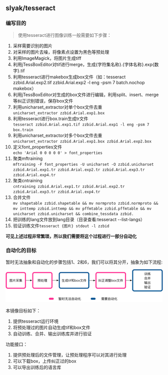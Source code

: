 ## slyak/tesseract
### 编写目的
> 使用tesseract进行图像训练一般需要如下步骤：

1. 采样需要识别的图片
2. 对采样的图片去噪，将像素点设置为黑色等预处理
3. 利用ImageMagick，将图片生成tiff
4. 利用jTessBoxEditor对tif进行merge，生成{字符集名称}.{字体名称}.exp{数字}.tif
5. 利用tesseract进行makebox生成box文件（如：tesseract zzbid.Arial.exp2.tif zzbid.Arial.exp2 -l eng -psm 7 batch.nochop makebox）
6. 利用jTessBoxEditor对生成的box文件进行编辑，利用split、insert、merge等纠正识别错误，保存box文件
7. 利用unicharset_extractor对单个box文件去重</br>`unicharset_extractor zzbid.Arial.exp1.box`
8. 利用tesseract进行box.train生成tr文件</br>`tesseract zzbid.Arial.exp1.tif zzbid.Arial.exp1 -l eng -psm 7  box.train`
9. 利用unicharset_extractor对多个box文件去重</br>`unicharset_extractor zzbid.Arial.exp1.box zzbid.Arial.exp2.box`
10. 定义font_properties文件<br/>`echo 'Arial 0 0 0 0 0' > font_properties`
11. 聚类mftraining<br/>`mftraining -F font_properties -U unicharset -O zzbid.unicharset zzbid.Arial.exp1.tr zzbid.Arial.exp2.tr zzbid.Arial.exp3.tr zzbid.Arial.exp4.tr`
12. 聚类cntraining<br/>`cntraining zzbid.Arial.exp1.tr zzbid.Arial.exp2.tr zzbid.Arial.exp3.tr zzbid.Arial.exp4.tr`
13. 合并文件<br/>`mv shapetable zzbid.shapetable && mv normproto zzbid.normproto && mv inttemp zzbid.inttemp && mv pffmtable zzbid.pffmtable && mv unicharset zzbid.unicharset && combine_tessdata zzbid.`
14. 把训练的lang文件放到lang目录（目录查看:tesseract --list-langs）
15. 验证训练文件`tesseract {图片} stdout -l zzbid`

**可见上述过程非常繁琐，所以我们需要将这个过程进行一部分自动化**

### 自动化的目标
暂时无法抽象和自动化的步骤包括1、2和6，我们可以将其分开，抽象为如下流程:

<img src='./train.png' width='600px'/>

本镜像目标如下：

1. 提供tesseract运行环境
2. 将预处理过的图片自动生成tif和box文件
3. 自动训练、合并、输出训练库并进行验证

功能接口：

1. 提供预处理后的文件管理，让预处理程序可以对其进行处理
2. 可以下载box，上传纠正过的box
3. 可以导出训练后的语言库